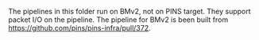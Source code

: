 The pipelines in this folder run on BMv2, not on PINS target.
They support packet I/O on the pipeline.
The pipeline for BMv2 is been built from https://github.com/pins/pins-infra/pull/372.